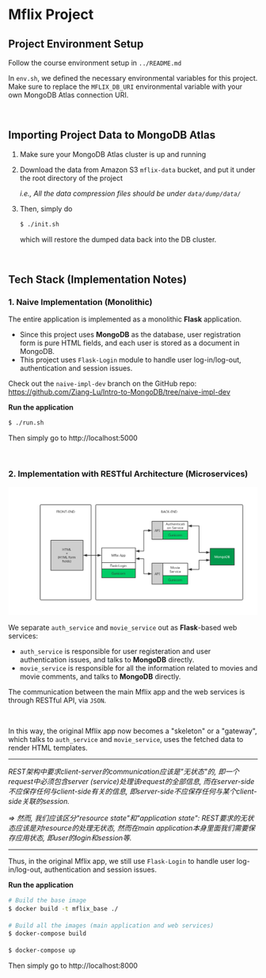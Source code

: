 # Mflix Project

## Project Environment Setup

Follow the course environment setup in `../README.md`

In `env.sh`, we defined the necessary environmental variables for this project. Make sure to replace the `MFLIX_DB_URI` environmental variable with your own MongoDB Atlas connection URI.

<br>

## Importing Project Data to MongoDB Atlas

1. Make sure your MongoDB Atlas cluster is up and running

2. Download the data from Amazon S3 `mflix-data` bucket, and put it under the root directory of the project

   *i.e., All the data compression files should be under `data/dump/data/`*

3. Then, simply do

   ```bash
   $ ./init.sh
   ```

   which will restore the dumped data back into the DB cluster.

<br>

## Tech Stack (Implementation Notes)

### 1. Naive Implementation (Monolithic)

The entire application is implemented as a monolithic **Flask** application.

* Since this project uses **MongoDB** as the database, user registration form is pure HTML fields, and each user is stored as a document in MongoDB.
* This project uses `Flask-Login` module to handle user log-in/log-out, authentication and session issues.

Check out the `naive-impl-dev` branch on the GitHub repo: https://github.com/Ziang-Lu/Intro-to-MongoDB/tree/naive-impl-dev



**Run the application**

```bash
$ ./run.sh
```

Then simply go to http://localhost:5000

<br>

### 2. Implementation with RESTful Architecture (Microservices)

<img src="https://github.com/Ziang-Lu/Intro-to-MongoDB/blob/master/mflix/Mflix%20RESTful%20Architecture.png?raw=true">

We separate `auth_service` and `movie_service` out as **Flask**-based web services:

* `auth_service` is responsible for user registeration and user authentication issues, and talks to **MongoDB** directly.
* `movie_service` is responsible for all the information related to movies and movie comments, and talks to **MongoDB** directly.

The communication between the main Mflix app and the web services is through RESTful API, via `JSON`.

<br>

In this way, the original Mflix app now becomes a "skeleton" or a "gateway", which talks to `auth_service` and `movie_service`, uses the fetched data to render HTML templates.

***

*REST架构中要求client-server的communication应该是"无状态"的, 即一个request中必须包含server (service)处理该request的全部信息, 而在server-side不应保存任何与client-side有关的信息, 即server-side不应保存任何与某个client-side关联的session.*

*=> 然而, 我们应该区分"resource state"和"application state": REST要求的无状态应该是对resource的处理无状态, 然而在main application本身里面我们需要保存应用状态, 即user的login和session等.*

***

Thus, in the original Mflix app, we still use `Flask-Login` to handle user log-in/log-out, authentication and session issues.



**Run the application**

```bash
# Build the base image
$ docker build -t mflix_base ./

# Build all the images (main application and web services)
$ docker-compose build

$ docker-compose up
```

Then simply go to http://localhost:8000

